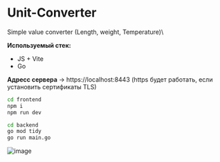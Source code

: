 # Unit-Converter
Simple value converter (Length, weight, Temperature)\

**Используемый стек:**
* JS + Vite
* Go

**Адресс сервера** -> https://localhost:8443 (https будет работать, если установить сертификаты TLS)

```bash
cd frontend
npm i
npm run dev
```

```bash
cd backend
go mod tidy
go run main.go
```

![image](https://github.com/user-attachments/assets/2b1a9a67-86a9-45eb-a645-e66fc8ce9042)
